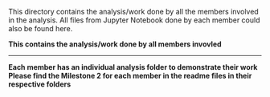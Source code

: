 This directory contains the analysis/work done by all the members involved in the analysis.
All files from Jupyter Notebook done by each member could also be found here.

**This contains the analysis/work done by all members invovled**

---

**Each member has an individual analysis folder to demonstrate their work**
**Please find the Milestone 2 for each member in the readme files in their respective folders**

